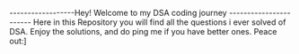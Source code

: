 ------------------Hey! Welcome to my DSA coding journey -----------------------
Here in this Repository you will find all the questions i ever solved of DSA.
Enjoy the solutions, and do ping me if you have better ones.
Peace out:]
